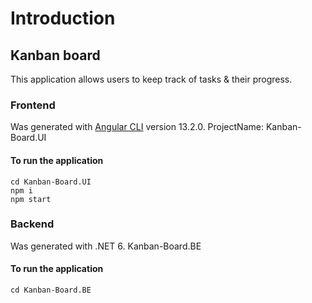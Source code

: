 # Introduction

## Kanban board

This application allows users to keep track of tasks & their progress.

### Frontend
Was generated with [Angular CLI](https://github.com/angular/angular-cli) version 13.2.0. 
ProjectName: Kanban-Board.UI

#### To run the application

```
cd Kanban-Board.UI
npm i
npm start
```

### Backend 
Was generated with .NET 6.
Kanban-Board.BE

#### To run the application

```
cd Kanban-Board.BE
```